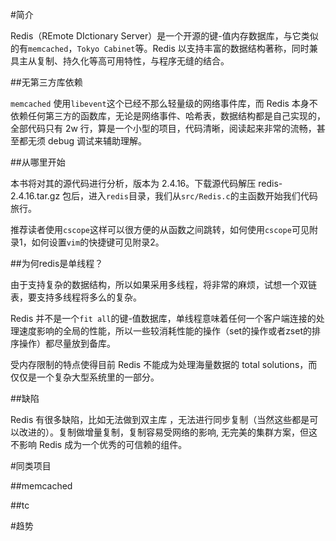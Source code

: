#简介


Redis（REmote DIctionary Server）是一个开源的键-值内存数据库，与它类似的有``memcached``，``Tokyo Cabinet``等。Redis 以支持丰富的数据结构著称，同时兼具主从复制、持久化等高可用特性，与程序无缝的结合。


##无第三方库依赖

``memcached`` 使用``libevent``这个已经不那么轻量级的网络事件库，而 Redis 本身不依赖任何第三方的函数库，无论是网络事件、哈希表，数据结构都是自己实现的，全部代码只有 2w 行，算是一个小型的项目，代码清晰，阅读起来非常的流畅，甚至都无须 debug 调试来辅助理解。


##从哪里开始

本书将对其的源代码进行分析，版本为 2.4.16。下载源代码解压 redis-2.4.16.tar.gz 包后，进入``redis``目录，我们从``src/Redis.c``的主函数开始我们代码旅行。

推荐读者使用``cscope``这样可以很方便的从函数之间跳转，如何使用``cscope``可见附录1，如何设置``vim``的快捷键可见附录2。


##为何redis是单线程？

由于支持复杂的数据结构，所以如果采用多线程，将非常的麻烦，试想一个双链表，要支持多线程将多么的复杂。

Redis 并不是一个``fit all``的键-值数据库，单线程意味着任何一个客户端连接的处理速度影响的全局的性能，所以一些较消耗性能的操作（set的操作或者zset的排序操作）都尽量放到备库。

受内存限制的特点使得目前 Redis 不能成为处理海量数据的 total solutions，而仅仅是一个复杂大型系统里的一部分。


##缺陷

Redis 有很多缺陷，比如无法做到双主库 ，无法进行同步复制（当然这些都是可以改进的）。复制做增量复制，复制容易受网络的影响, 无完美的集群方案，但这不影响 Redis 成为一个优秀的可信赖的组件。


#同类项目

##memcached

##tc

#趋势


